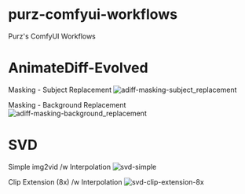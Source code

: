 # purz-comfyui-workflows
Purz's ComfyUI Workflows

# AnimateDiff-Evolved

Masking - Subject Replacement
![adiff-masking-subject_replacement](https://github.com/purzbeats/purz-comfyui-workflows/assets/97489706/545d2354-5ea7-446d-967d-69e53fc25dcb)

Masking - Background Replacement
![adiff-masking-background_replacement](https://github.com/purzbeats/purz-comfyui-workflows/assets/97489706/32be7a99-761c-4d48-b225-85fdd4221ac9)

# SVD

Simple img2vid /w Interpolation
![svd-simple](https://github.com/purzbeats/purz-comfyui-workflows/assets/97489706/0d4b48e0-b4d6-417a-b79f-b2472a8e939c)

Clip Extension (8x) /w Interpolation
![svd-clip-extension-8x](https://github.com/purzbeats/purz-comfyui-workflows/assets/97489706/0b10aefc-7be2-441c-a9d2-2683c118597a)
